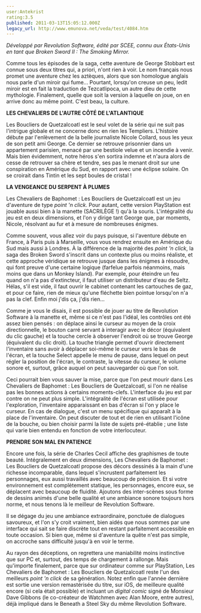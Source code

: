 ```yaml
---
user:Antekrist
rating:3.5
published: 2011-03-13T15:05:12.000Z
legacy_url: http://www.emunova.net/veda/test/4084.htm
---
```

_Développé par Revolution Software, édité par SCEE, connu aux États-Unis en tant que Broken Sword II : The Smoking Mirror._  

  

Comme tous les épisodes de la saga, cette aventure de George Stobbart est connue sous deux titres qui, a priori, n'ont rien à voir. Le nom français nous promet une aventure chez les aztèques, alors que son homologue anglais nous parle d'un miroir qui fume... Pourtant, lorsqu'on creuse un peu, ledit miroir est en fait la traduction de Tezcatlipoca, un autre dieu de cette mythologie. Finalement, quelle que soit la version à laquelle on joue, on en arrive donc au même point. C'est beau, la culture.  

  

**LES CHEVALIERS DE L'AUTRE CÔTÉ DE L'ATLANTIQUE**  

Les Boucliers de Quetzalcoatl est le seul volet de la série qui ne suit pas l'intrigue globale et ne concerne donc en rien les Templiers. L'histoire débute par l'enlèvement de la belle journaliste Nicole Collard, sous les yeux de son petit ami George. Ce dernier se retrouve prisonnier dans un appartement parisien, menacé par une bestiole velue et un incendie à venir. Mais bien évidemment, notre héros s'en sortira indemne et n'aura alors de cesse de retrouver sa chère et tendre, ses pas le menant droit sur une conspiration en Amérique du Sud, en rapport avec une éclipse solaire. On se croirait dans Tintin et les sept boules de cristal !  

  

**LA VENGEANCE DU SERPENT À PLUMES**  

Les Chevaliers de Baphomet : Les Boucliers de Quetzalcoatl est un jeu d'aventure de type _point 'n click_. Pour autant, cette version PlayStation est jouable aussi bien à la manette (SACRILÈGE !) qu'à la souris. L'intégralité du jeu est en deux dimensions, et l'on y dirige tant George que, par moments, Nicole, résolvant au fur et à mesure de nombreuses énigmes.  

Comme souvent, vous allez voir du pays puisque, si l'aventure débute en France, à Paris puis à Marseille, vous vous rendrez ensuite en Amérique du Sud mais aussi à Londres. À la différence de la majorité des _point 'n click_, la saga des Broken Sword s'inscrit dans un contexte plus ou moins réaliste, et cette approche véridique se retrouve jusque dans les énigmes à résoudre, qui font preuve d'une certaine logique (farfelue parfois néanmoins, mais moins que dans un Monkey Island). Par exemple, pour éteindre un feu quand on n'a pas d'extincteur, il faut utiliser un distributeur d'eau de Seltz. Hélas, s'il est vide, il faut ouvrir le cabinet contenant les cartouches de gaz, et pour ce faire, rien de mieux qu'une fléchette bien pointue lorsqu'on n'a pas la clef. Enfin moi j'dis ça, j'dis rien...  

Comme je vous le disais, il est possible de jouer au titre de Revolution Software à la manette et, même si ce n'est pas l'idéal, les contrôles ont été assez bien pensés : on déplace ainsi le curseur au moyen de la croix directionnelle, le bouton carré servant à interagir avec le décor (équivalent du clic gauche) et la touche cercle à observer l'endroit où se trouve George (équivalent du clic droit). La touche triangle permet d'ouvrir directement l'inventaire sans avoir à déplacer soi-même le curseur vers le bas de l'écran, et la touche Select appelle le menu de pause, dans lequel on peut régler la position de l'écran, le contraste, la vitesse du curseur, le volume sonore et, surtout, grâce auquel on peut sauvegarder où que l'on soit.  

Ceci pourrait bien vous sauver la mise, parce que l'on peut mourir dans Les Chevaliers de Baphomet : Les Boucliers de Quetzalcoatl, si l'on ne réalise pas les bonnes actions à certains moments-clefs. L'interface du jeu est par contre on ne peut plus simple. L'intégralité de l'écran est utilisée pour l'exploration, l'inventaire apparaissant en bas d'écran si l'on y place le curseur. En cas de dialogue, c'est un menu spécifique qui apparaît à la place de l'inventaire. On peut discuter de tout et de rien en utilisant l'icône de la bouche, ou bien choisir parmi la liste de sujets pré-établie ; une liste qui varie bien entendu en fonction de votre interlocuteur.  

  

**PRENDRE SON MAL EN PATIENCE**  

Encore une fois, la série de Charles Cecil affiche des graphismes de toute beauté. Intégralement en deux dimensions, Les Chevaliers de Baphomet : Les Boucliers de Quetzalcoatl propose des décors dessinés à la main d'une richesse incomparable, dans lequel s'incrustent parfaitement les personnages, eux aussi travaillés avec beaucoup de précision. Et si votre environnement est complètement statique, les personnages, encore eux, se déplacent avec beaucoup de fluidité. Ajoutons des inter-scènes sous forme de dessins animés d'une belle qualité et une ambiance sonore toujours hors norme, et nous tenons là le meilleur de Revolution Software.   

Il se dégage du jeu une ambiance extraordinaire, ponctuée de dialogues savoureux, et l'on s'y croit vraiment, bien aidés que nous sommes par une interface qui sait se faire discrète tout en restant parfaitement accessible en toute occasion. Si bien que, même si d'aventure la quête n'est pas simple, on accroche sans difficulté jusqu'à en voir le terme.  

Au rayon des déceptions, on regrettera une maniabilité moins instinctive que sur PC et, surtout, des temps de chargement à rallonge. Mais qu'importe finalement, parce que sur ordinateur comme sur PlayStation, Les Chevaliers de Baphomet : Les Boucliers de Quetzalcoatl reste l'un des meilleurs _point 'n click_ de sa génération. Notez enfin que l'année dernière est sortie une version remastérisée du titre, sur iOS, de meilleure qualité encore (si cela était possible) et incluant un _digital comic_ signé de Monsieur Dave Gibbons (le co-créateur de Watchmen avec Alan Moore, entre autres), déjà impliqué dans le Beneath a Steel Sky du même Revolution Software.